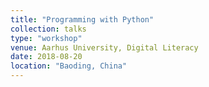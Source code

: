 ```yaml
---
title: "Programming with Python"
collection: talks
type: "workshop"
venue: Aarhus University, Digital Literacy
date: 2018-08-20
location: "Baoding, China"
---
```

